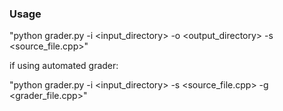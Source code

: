 ### Usage ###

"python grader.py -i <input_directory> -o <output_directory> -s <source_file.cpp>"

if using automated grader:

"python grader.py -i <input_directory> -s <source_file.cpp> -g <grader_file.cpp>"